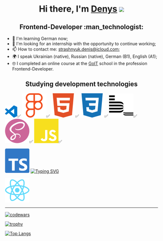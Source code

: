 <h1 align="center">Hi there, I'm <a href="https://github.com/lordponchik" target="_blank">Denys</a> 
<img src="https://github.com/blackcater/blackcater/raw/main/images/Hi.gif" height="32"/></h1>

<h2 align="center">Frontend-Developer :man_technologist:</h2>

- 🧠 I'm learning German now;
- 📝 I'm looking for an internship with the opportunity to continue working;
- 📫 How to contact me: [strashnyuk.denis@icloud.com](strashnyuk.denis@icloud.com);
- 🌍 I speak Ukrainian (native), Russian (native), German (B1), English (A1);
- 🤓 I completed an online course at the [GoIT](https://goit.global/ua/) school in the profession Frontend-Developer.

<h2 align="center">Studying development technologies</h2>

<img src="./icons/visualstudiocode.svg" width="40"/>✅ ![](./icons/figma.svg)✅ ![](./icons/html5.svg)✅ ![](./icons/css3.svg)✅ ![](./icons/bem.svg)✅ ![](./icons/sass.svg)✅ ![](./icons/javascript.svg)✅    

![](./icons/typescript.svg) [![Typing SVG](https://readme-typing-svg.herokuapp.com?font=Fira+Code&pause=1000&vCenter=true&width=200&height=40&lines=is+being+studied)](https://git.io/typing-svg) 

![](./icons/react.svg)

---

[![codewars](https://www.codewars.com/users/LordPonchik/badges/small)](https://www.codewars.com/users/LordPonchik)   

[![trophy](https://github-profile-trophy.vercel.app/?username=lordponchik)](https://github.com/ryo-ma/github-profile-trophy)


[![Top Langs](https://github-readme-stats.vercel.app/api/top-langs/?username=lordponchik&layout=compact)](https://github.com/anuraghazra/github-readme-stats)
